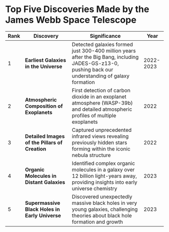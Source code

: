 # Top Five Discoveries Made by the James Webb Space Telescope

| Rank | Discovery | Significance | Year |
|------|-----------|--------------|------|
| 1 | **Earliest Galaxies in the Universe** | Detected galaxies formed just 300-400 million years after the Big Bang, including JADES-GS-z13-0, pushing back our understanding of galaxy formation | 2022-2023 |
| 2 | **Atmospheric Composition of Exoplanets** | First detection of carbon dioxide in an exoplanet atmosphere (WASP-39b) and detailed atmospheric profiles of multiple exoplanets | 2022 |
| 3 | **Detailed Images of the Pillars of Creation** | Captured unprecedented infrared views revealing previously hidden stars forming within the iconic nebula structure | 2022 |
| 4 | **Organic Molecules in Distant Galaxies** | Identified complex organic molecules in a galaxy over 12 billion light-years away, providing insights into early universe chemistry | 2023 |
| 5 | **Supermassive Black Holes in Early Universe** | Discovered unexpectedly massive black holes in very young galaxies, challenging theories about black hole formation and growth | 2023 |